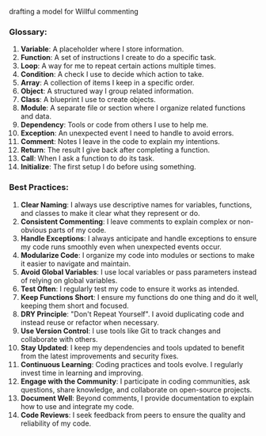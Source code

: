 drafting a model for Willful commenting

### Glossary:

1. **Variable**: A placeholder where I store information.
2. **Function**: A set of instructions I create to do a specific task.
3. **Loop**: A way for me to repeat certain actions multiple times.
4. **Condition**: A check I use to decide which action to take.
5. **Array**: A collection of items I keep in a specific order.
6. **Object**: A structured way I group related information.
7. **Class**: A blueprint I use to create objects.
8. **Module**: A separate file or section where I organize related functions and data.
9. **Dependency**: Tools or code from others I use to help me.
10. **Exception**: An unexpected event I need to handle to avoid errors.
11. **Comment**: Notes I leave in the code to explain my intentions.
12. **Return**: The result I give back after completing a function.
13. **Call**: When I ask a function to do its task.
14. **Initialize**: The first setup I do before using something.

### Best Practices:

1. **Clear Naming**: I always use descriptive names for variables, functions, and classes to make it clear what they represent or do.
2. **Consistent Commenting**: I leave comments to explain complex or non-obvious parts of my code.
3. **Handle Exceptions**: I always anticipate and handle exceptions to ensure my code runs smoothly even when unexpected events occur.
4. **Modularize Code**: I organize my code into modules or sections to make it easier to navigate and maintain.
5. **Avoid Global Variables**: I use local variables or pass parameters instead of relying on global variables.
6. **Test Often**: I regularly test my code to ensure it works as intended.
7. **Keep Functions Short**: I ensure my functions do one thing and do it well, keeping them short and focused.
8. **DRY Principle**: "Don't Repeat Yourself". I avoid duplicating code and instead reuse or refactor when necessary.
9. **Use Version Control**: I use tools like Git to track changes and collaborate with others.
10. **Stay Updated**: I keep my dependencies and tools updated to benefit from the latest improvements and security fixes.
11. **Continuous Learning**: Coding practices and tools evolve. I regularly invest time in learning and improving.
12. **Engage with the Community**: I participate in coding communities, ask questions, share knowledge, and collaborate on open-source projects.
13. **Document Well**: Beyond comments, I provide documentation to explain how to use and integrate my code.
14. **Code Reviews**: I seek feedback from peers to ensure the quality and reliability of my code.

